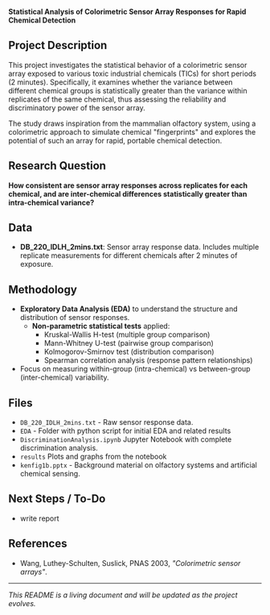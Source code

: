 **Statistical Analysis of Colorimetric Sensor Array Responses for Rapid Chemical Detection**

## Project Description
This project investigates the statistical behavior of a colorimetric sensor array exposed to various toxic industrial chemicals (TICs) for short periods (2 minutes). Specifically, it examines whether the variance between different chemical groups is statistically greater than the variance within replicates of the same chemical, thus assessing the reliability and discriminatory power of the sensor array.

The study draws inspiration from the mammalian olfactory system, using a colorimetric approach to simulate chemical "fingerprints" and explores the potential of such an array for rapid, portable chemical detection.

## Research Question
**How consistent are sensor array responses across replicates for each chemical, and are inter-chemical differences statistically greater than intra-chemical variance?**

## Data
- **DB_220_IDLH_2mins.txt**: Sensor array response data. Includes multiple replicate measurements for different chemicals after 2 minutes of exposure.

## Methodology
- **Exploratory Data Analysis (EDA)** to understand the structure and distribution of sensor responses.
  - **Non-parametric statistical tests** applied:
    - Kruskal-Wallis H-test (multiple group comparison)
    - Mann-Whitney U-test (pairwise group comparison)
    - Kolmogorov-Smirnov test (distribution comparison)
    - Spearman correlation analysis (response pattern relationships)
- Focus on measuring within-group (intra-chemical) vs between-group (inter-chemical) variability.

## Files
- `DB_220_IDLH_2mins.txt` - Raw sensor response data.
- `EDA` - Folder with python script for initial EDA and related results
- `DiscriminationAnalysis.ipynb` Jupyter Notebook with complete discrimination analysis.
- `results` Plots and graphs from the notebook
- `kenfig1b.pptx` - Background material on olfactory systems and artificial chemical sensing.

## Next Steps / To-Do
- write report

## References
- Wang, Luthey-Schulten, Suslick, PNAS 2003, *"Colorimetric sensor arrays"*.

---
*This README is a living document and will be updated as the project evolves.*

